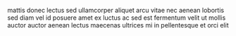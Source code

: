 mattis donec lectus sed ullamcorper aliquet arcu vitae nec aenean lobortis sed
diam vel id posuere amet ex luctus ac sed est fermentum velit ut mollis auctor
auctor aenean lectus maecenas ultrices mi in pellentesque et orci elit